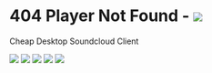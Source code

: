 # 404 Player Not Found - <a href="https://github.com/MrMysterius/404-Player-Not-Found/releases"><img src="https://img.shields.io/static/v1?label=Download&style=for-the-badge&color=blue&link=https://github.com/MrMysterius/404-Player-Not-Found/releases&message=Click%20Here" /></a>

Cheap Desktop Soundcloud Client

<img src="https://img.shields.io/github/v/release/MrMysterius/404-Player-Not-Found?style=flat-square" /> <img src="https://img.shields.io/github/downloads/MrMysterius/404-Player-Not-Found/total?style=flat-square" /> <img src="https://img.shields.io/github/issues/MrMysterius/404-Player-Not-Found?style=flat-square" /> <img src="https://img.shields.io/github/license/MrMysterius/404-Player-Not-Found?style=flat-square" /> <img src="https://img.shields.io/github/commit-activity/m/MrMysterius/404-Player-Not-Found?style=flat-square" />
